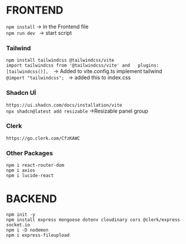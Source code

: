 # FRONTEND
`npm install` -> in the Frontend file    
`npm run dev ` -> start script    

### Tailwind
 `npm install tailwindcss @tailwindcss/vite`  
 `import tailwindcss from '@tailwindcss/vite' and   plugins: [tailwindcss()],  `-> Added to vite.config.ts implement tailwind  
`@import "tailwindcss"; `  -> added this to index.css
### Shadcn Uİ
`https://ui.shadcn.com/docs/installation/vite`  
`npx shadcn@latest add resizable` ->Resizable panel group


### Clerk
`https://go.clerk.com/CfzKAWC`

### Other Packages
`npm i react-router-dom`  
`npm i axios`  
`npm i lucide-react`

# BACKEND
`npm init -y`  
`npm install express mongoose dotenv cloudinary cors @clerk/express socket.io `   
`npm i -D nodemon`  
`npm i express-fileupload` 